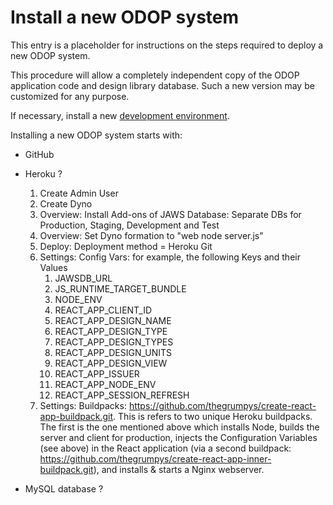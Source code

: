 # Install a new ODOP system

This entry is a placeholder for instructions on the steps required to deploy a new ODOP system.   

This procedure will allow a completely independent copy of the ODOP application code and design library database.
Such a new version may be customized for any purpose.

If necessary, install a new [development environment](developmentEnvironment.html).  

Installing a new ODOP system starts with:
* GitHub
* Heroku ?

    1. Create Admin User
    1. Create Dyno
    1. Overview: Install Add-ons of JAWS Database: Separate DBs for Production, Staging, Development and Test
    1. Overview: Set Dyno formation to "web node server.js"
    1. Deploy: Deployment method = Heroku Git
    1. Settings: Config Vars: for example, the following Keys and their Values
        1. JAWSDB_URL
        1. JS_RUNTIME_TARGET_BUNDLE
        1. NODE_ENV
        1. REACT_APP_CLIENT_ID
        1. REACT_APP_DESIGN_NAME
        1. REACT_APP_DESIGN_TYPE
        1. REACT_APP_DESIGN_TYPES
        1. REACT_APP_DESIGN_UNITS
        1. REACT_APP_DESIGN_VIEW
        1. REACT_APP_ISSUER
        1. REACT_APP_NODE_ENV
        1. REACT_APP_SESSION_REFRESH
    1. Settings: Buildpacks: https://github.com/thegrumpys/create-react-app-buildpack.git.
    This is refers to two unique Heroku buildpacks. The first is the one mentioned above which
    installs Node, builds the server and client for production, injects the Configuration Variables (see above) in the
    React application (via a second buildpack: https://github.com/thegrumpys/create-react-app-inner-buildpack.git), 
    and installs & starts a Nginx webserver.

* MySQL database ?

